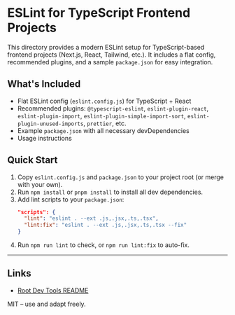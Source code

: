 # ESLint for TypeScript Frontend Projects

This directory provides a modern ESLint setup for TypeScript-based frontend projects (Next.js, React, Tailwind, etc.). It includes a flat config, recommended plugins, and a sample `package.json` for easy integration.

## What's Included
- Flat ESLint config (`eslint.config.js`) for TypeScript + React
- Recommended plugins: `@typescript-eslint`, `eslint-plugin-react`, `eslint-plugin-import`, `eslint-plugin-simple-import-sort`, `eslint-plugin-unused-imports`, `prettier`, etc.
- Example `package.json` with all necessary devDependencies
- Usage instructions

## Quick Start

1. Copy `eslint.config.js` and `package.json` to your project root (or merge with your own).
2. Run `npm install` or `pnpm install` to install all dev dependencies.
3. Add lint scripts to your `package.json`:
   ```json
   "scripts": {
     "lint": "eslint . --ext .js,.jsx,.ts,.tsx",
     "lint:fix": "eslint . --ext .js,.jsx,.ts,.tsx --fix"
   }
   ```
4. Run `npm run lint` to check, or `npm run lint:fix` to auto-fix.

---

## Links
- [Root Dev Tools README](../README.md)

MIT – use and adapt freely.
